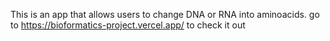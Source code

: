 This is an app that allows users to change DNA or RNA into aminoacids.
go to https://bioformatics-project.vercel.app/ to check it out
